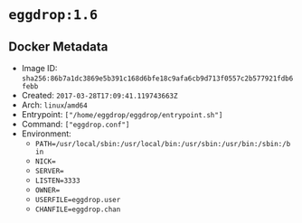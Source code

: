 # `eggdrop:1.6`

## Docker Metadata

- Image ID: `sha256:86b7a1dc3869e5b391c168d6bfe18c9afa6cb9d713f0557c2b577921fdb6febb`
- Created: `2017-03-28T17:09:41.119743663Z`
- Arch: `linux`/`amd64`
- Entrypoint: `["/home/eggdrop/eggdrop/entrypoint.sh"]`
- Command: `["eggdrop.conf"]`
- Environment:
  - `PATH=/usr/local/sbin:/usr/local/bin:/usr/sbin:/usr/bin:/sbin:/bin`
  - `NICK=`
  - `SERVER=`
  - `LISTEN=3333`
  - `OWNER=`
  - `USERFILE=eggdrop.user`
  - `CHANFILE=eggdrop.chan`
